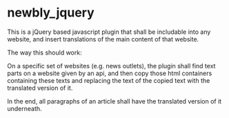# newbly_jquery

This is a jQuery based javascript plugin that shall be includable into any website, and insert translations of the main content of that website.

The way this should work:

On a specific set of websites (e.g. news outlets), the plugin shall find text parts on a website given by an api, and then copy those html containers containing these texts and replacing the text of the copied text with the translated version of it.

In the end, all paragraphs of an article shall have the translated version of it underneath.
